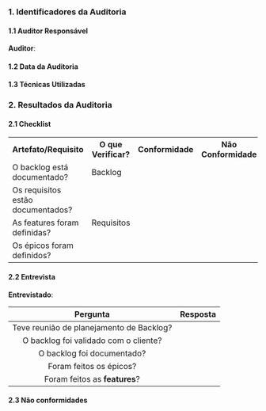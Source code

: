 ### 1. Identificadores da Auditoria

#### 1.1 Auditor Responsável

**Auditor**:

#### 1.2 Data da Auditoria

#### 1.3 Técnicas Utilizadas

### 2. Resultados da Auditoria

#### 2.1 Checklist

<table>
  <tr>
    <th>Artefato/Requisito</th>
    <th>O que Verificar?</th>
    <th>Conformidade</th>
    <th>Não Conformidade</th>
    <th>Observação</th>
    <th>Evidências</th>
  </tr>
<tr>
    <td>O backlog está documentado?</td>
    <td>Backlog</td>
    <td></td>
    <td></td>
    <td></td>
    <td></td>
  </tr>
  <tr>
    <td>Os requisitos estão documentados?</td>
    <td rowspan="3">Requisitos</td>
    <td></td>
    <td></td>
    <td></td>
    <td></td>
  </tr>
 <tr>
    <td>As features foram definidas?</td>
    <td></td>
    <td></td>
    <td></td>
    <td></td>
  </tr>
 <tr>
    <td>Os épicos foram definidos?</td>
    <td></td>
    <td></td>
    <td></td>
    <td></td>
  </tr>

</table>

#### 2.2 Entrevista

**Entrevistado**:

|Pergunta| Resposta |
|:---:|:---:|
| Teve reunião de planejamento de Backlog?|  |
| O backlog foi validado com o cliente?| |
| O backlog foi documentado? | |
| Foram feitos os épicos?| |
| Foram feitos as **features**?| |


#### 2.3 Não conformidades
